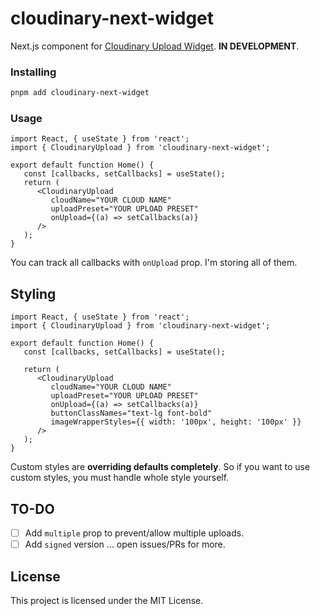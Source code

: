 # cloudinary-next-widget

Next.js component for [Cloudinary Upload Widget](https://cloudinary.com/documentation/upload_widget). **IN
DEVELOPMENT**.

### Installing

```bash
pnpm add cloudinary-next-widget
```

### Usage

```tsx
import React, { useState } from 'react';
import { CloudinaryUpload } from 'cloudinary-next-widget';

export default function Home() {
   const [callbacks, setCallbacks] = useState();
   return (
      <CloudinaryUpload
         cloudName="YOUR CLOUD NAME"
         uploadPreset="YOUR UPLOAD PRESET"
         onUpload={(a) => setCallbacks(a)}
      />
   );
}
```

You can track all callbacks with `onUpload` prop. I'm storing all of them.

## Styling

```tsx
import React, { useState } from 'react';
import { CloudinaryUpload } from 'cloudinary-next-widget';

export default function Home() {
   const [callbacks, setCallbacks] = useState();

   return (
      <CloudinaryUpload
         cloudName="YOUR CLOUD NAME"
         uploadPreset="YOUR UPLOAD PRESET"
         onUpload={(a) => setCallbacks(a)}
         buttonClassNames="text-lg font-bold"
         imageWrapperStyles={{ width: '100px', height: '100px' }}
      />
   );
}
```

Custom styles are **overriding defaults completely**. So if you want to use custom styles, you must handle whole style
yourself.

## TO-DO

-  [ ] Add `multiple` prop to prevent/allow multiple uploads.
-  [ ] Add `signed` version ... open issues/PRs for more.

## License

This project is licensed under the MIT License.
